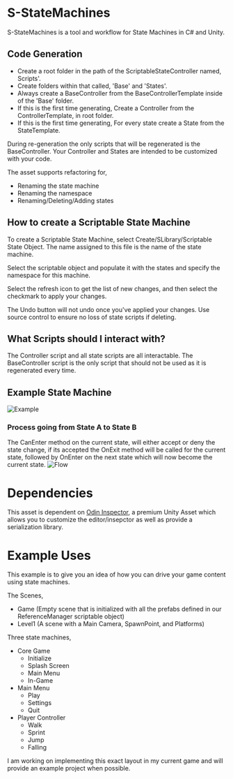 # S-StateMachines

S-StateMachines is a tool and workflow for State Machines in C# and Unity.

## Code Generation
- Create a root folder in the path of the ScriptableStateController named, <INSERTNAME>Scripts'.  
- Create folders within that called, 'Base' and 'States'.  
- Always create a Base<INSERTNAME>Controller from the BaseControllerTemplate inside of the 'Base' folder.
- If this is the first time generating, Create a <INSERTNAME>Controller from the ControllerTemplate, in root folder.
- If this is the first time generating, For every state create a <INSERTNAME>State from the StateTemplate.
  
During re-generation the only scripts that will be regenerated is the BaseController. Your Controller and States are intended to be customized with your code.

The asset supports refactoring for,
- Renaming the state machine
- Renaming the namespace
- Renaming/Deleting/Adding states

## How to create a Scriptable State Machine
To create a Scriptable State Machine, select Create/SLibrary/Scriptable State Object. The name assigned to this file is the name of the state machine.

Select the scriptable object and populate it with the states and specify the namespace for this machine.

Select the refresh icon to get the list of new changes, and then select the checkmark to apply your changes. 

The Undo button will not undo once you've applied your changes. Use source control to ensure no loss of state scripts if deleting.

## What Scripts should I interact with?
The Controller script and all state scripts are all interactable. The BaseController script is the only script that should not be used as it is regenerated every time.

## Example State Machine
![Example](http://samuelarminana.com/u/10cf2f31e-c5cb-44cd-b140-0fb14f19a308.png)

### Process going from State A to State B
The CanEnter method on the current state, will either accept or deny the state change, if its accepted the OnExit method will be called for the current state, followed by OnEnter on the next state which will now become the current state.
![Flow](http://samuelarminana.com/u/1bb192819-345f-4bce-b206-84116683e9d8.png)

# Dependencies
This asset is dependent on [Odin Inspector](https://odininspector.com/), a premium Unity Asset which allows you to customize the editor/insepctor as well as provide a serialization library. 


# Example Uses
This example is to give you an idea of how you can drive your game content using state machines.

The Scenes,
- Game (Empty scene that is initialized with all the prefabs defined in our ReferenceManager scriptable object)
- Level1 (A scene with a Main Camera, SpawnPoint, and Platforms)

Three state machines,
- Core Game
  - Initialize
  - Splash Screen
  - Main Menu
  - In-Game
- Main Menu
  - Play
  - Settings
  - Quit
- Player Controller
  - Walk
  - Sprint
  - Jump
  - Falling

I am working on implementing this exact layout in my current game and will provide an example project when possible.
